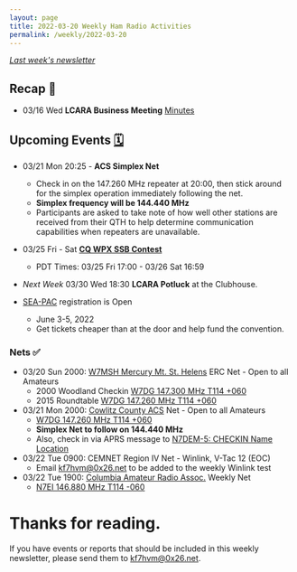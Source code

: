 ```yaml
---
layout: page
title: 2022-03-20 Weekly Ham Radio Activities
permalink: /weekly/2022-03-20
---
```


_[Last week's newsletter](/weekly/2022-03-13)_

## Recap 🔁

* 03/16 Wed **LCARA Business Meeting** [Minutes](https://w7dg-lcara.github.io/static/minutes/2022/business/2022_03_16_LCARA_Business_Meeting_latest.pdf)

## Upcoming Events [🗓](/calendar)

* 03/21 Mon 20:25 - **ACS Simplex Net**
  * Check in on the 147.260 MHz repeater at 20:00, then stick around for the
    simplex operation immediately following the net.
  * **Simplex frequency will be 144.440 MHz**
  * Participants are asked to take note of how well other stations are received
    from their QTH to help determine communication capabilities when
    repeaters are unavailable.
* 03/25 Fri - Sat [**CQ WPX SSB Contest**](https://www.cqwpx.com/)
  * PDT Times: 03/25 Fri 17:00 - 03/26 Sat 16:59

* _Next Week_ 03/30 Wed 18:30 **LCARA Potluck** at the Clubhouse.
* [SEA-PAC](https://www.seapac.org/) registration is Open
  * June 3-5, 2022
  * Get tickets cheaper than at the door and help fund the convention.

### Nets ✅

- 03/20 Sun 2000: [W7MSH Mercury Mt. St. Helens](https://www.w7msh.org) ERC Net - Open to all Amateurs
  - 2000 Woodland Checkin [W7DG 147.300 MHz T114 +060](https://www.repeaterbook.com/repeaters/details.php?state_id=53&ID=412)
  - 2015 Roundtable [W7DG 147.260 MHz T114 +060](https://www.repeaterbook.com/repeaters/details.php?ID=408&state_id=53)
- 03/21 Mon 2000: [Cowlitz County ACS](http://cowlitzradio.org/) Net - Open to all Amateurs
  - [W7DG 147.260 MHz T114 +060](https://www.repeaterbook.com/repeaters/details.php?ID=408&state_id=53)
  - **Simplex Net to follow on 144.440 MHz**
  - Also, check in via APRS message to [N7DEM-5: CHECKIN Name Location](https://aprs.fi/?c=message&call=N7DEM-5)
- 03/22 Tue 0900: CEMNET Region IV Net - Winlink, V-Tac 12 (EOC)
  - Email [kf7hvm@0x26.net](mailto:kf7hvm@0x26.net) to be added to the weekly
    Winlink test
- 03/22 Tue 1900: [Columbia Amateur Radio Assoc.](http://www.n7ei.org/) Weekly Net
  - [N7EI 146.880 MHz T114 -060](https://www.repeaterbook.com/repeaters/details.php?ID=142&state_id=41)

# Thanks for reading. 

If you have events or reports that should be included in this weekly
newsletter, please send them to [kf7hvm@0x26.net](mailto:kf7hvm@0x26.net).
